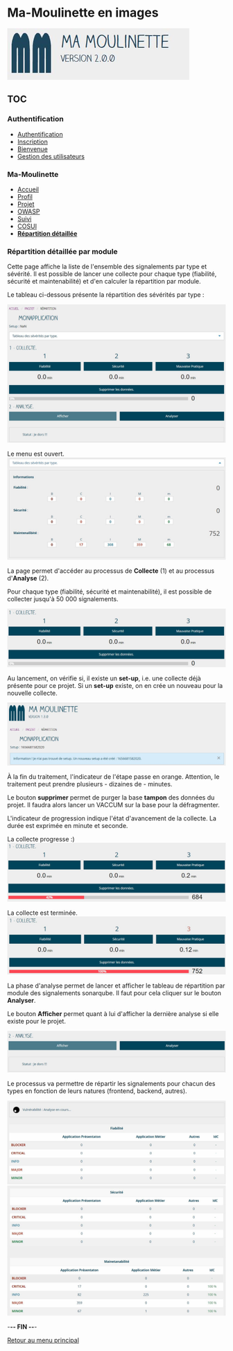 # Ma-Moulinette en images

![Ma-Moulinette](/documentation/ressources/home-000.jpg)

## TOC

### Authentification

* [Authentification](/documentation/authentification.md)
* [Inscription](/documentation/inscription.md)
* [Bienvenue]((/documentation/bienvenue.md))
* [Gestion des utilisateurs](utilisateur.md)

### Ma-Moulinette

* [Accueil](/documentation/accueil.md)
* [Profil](/documentation/profil.md)
* [Projet](/documentation/projet.md)
* [OWASP](/documentation/owasp.md)
* [Suivi](/documentation/suivi.md)
* [COSUI](/documentation/cosui.md)
* [**Répartition détaillée**](/documentation/repartition_details.md)

### Répartition détaillée par module

Cette page affiche la liste de l'ensemble des signalements par type et sévérité. Il est possible de lancer une collecte pour chaque type (fiabilité, sécurité et maintenabilité) et d'en calculer la répartition par module.

Le tableau ci-dessous présente la répartition des sévérités par type :

![repartition-module](/documentation/ressources/repartition-module-001.jpg)

Le menu est ouvert.
![repartition-module](/documentation/ressources/repartition-module-001a.jpg)

La page permet d'accéder au processus de **Collecte** (1) et au processus d'**Analyse** (2).

Pour chaque type (fiabilité, sécurité et maintenabilité), il est possible de collecter jusqu'à 50 000 signalements.

![repartition-module](/documentation/ressources/repartition-module-002.jpg)

Au lancement, on vérifie si, il existe un **set-up**, i.e. une collecte déjà présente pour ce projet. Si un **set-up** existe, on en crée un nouveau pour la nouvelle collecte.

![repartition-module](/documentation/ressources/repartition-module-004.jpg)

À la fin du traitement, l'indicateur de l'étape passe en orange. Attention, le traitement peut prendre plusieurs - dizaines de - minutes.

Le bouton **supprimer** permet de purger la base **tampon** des données du projet. Il faudra alors lancer un VACCUM sur la base pour la défragmenter.

L'indicateur de progression indique l'état d'avancement de la collecte. La durée est exprimée en minute et seconde.

La collecte progresse :)
![repartition-module](/documentation/ressources/repartition-module-005.jpg)

La collecte est terminée.
![repartition-module](/documentation/ressources/repartition-module-006.jpg)

La phase d'analyse permet de lancer et afficher le tableau de répartition par module des signalements sonarqube. Il faut pour cela cliquer sur le bouton **Analyser**.

Le bouton **Afficher** permet quant à lui d'afficher la dernière analyse si elle existe pour le projet.

![repartition-module](/documentation/ressources/repartition-module-003.jpg)

Le processus va permettre de répartir les signalements pour chacun des types en fonction de leurs natures (frontend, backend, autres).

![repartition-module](/documentation/ressources/repartition-module-007.jpg)
![repartition-module](/documentation/ressources/repartition-module-008.jpg)

-**-- FIN --**-

[Retour au menu principal](/README.md)
